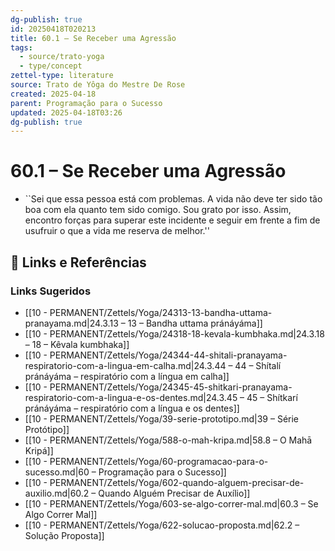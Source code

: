 ```yaml
---
dg-publish: true
id: 20250418T020213
title: 60.1 – Se Receber uma Agressão
tags:
  - source/trato-yoga
  - type/concept
zettel-type: literature
source: Trato de Yôga do Mestre De Rose
created: 2025-04-18
parent: Programação para o Sucesso
updated: 2025-04-18T03:26
dg-publish: true
---
```


# 60.1 – Se Receber uma Agressão

-  ``Sei que essa pessoa está com problemas. A vida não deve ter sido tão boa com ela quanto tem sido comigo. Sou grato por isso. Assim, encontro forças para superar este incidente e seguir em frente a fim de usufruir o que a vida me reserva de melhor.''

## 🔗 Links e Referências











### Links Sugeridos

- [[10 - PERMANENT/Zettels/Yoga/24313-13-bandha-uttama-pranayama.md\|24.3.13 – 13 – Bandha uttama pránáyáma]]
- [[10 - PERMANENT/Zettels/Yoga/24318-18-kevala-kumbhaka.md\|24.3.18 – 18 – Kêvala kumbhaka]]
- [[10 - PERMANENT/Zettels/Yoga/24344-44-shitali-pranayama-respiratorio-com-a-lingua-em-calha.md\|24.3.44 – 44 – Shítalí pránáyáma – respiratório com a língua em calha]]
- [[10 - PERMANENT/Zettels/Yoga/24345-45-shitkari-pranayama-respiratorio-com-a-lingua-e-os-dentes.md\|24.3.45 – 45 – Shítkarí pránáyáma – respiratório com a língua e os dentes]]
- [[10 - PERMANENT/Zettels/Yoga/39-serie-prototipo.md\|39 – Série Protótipo]]
- [[10 - PERMANENT/Zettels/Yoga/588-o-mah-kripa.md\|58.8 – O Mahā Kripá]]
- [[10 - PERMANENT/Zettels/Yoga/60-programacao-para-o-sucesso.md\|60 – Programação para o Sucesso]]
- [[10 - PERMANENT/Zettels/Yoga/602-quando-alguem-precisar-de-auxilio.md\|60.2 – Quando Alguém Precisar de Auxílio]]
- [[10 - PERMANENT/Zettels/Yoga/603-se-algo-correr-mal.md\|60.3 – Se Algo Correr Mal]]
- [[10 - PERMANENT/Zettels/Yoga/622-solucao-proposta.md\|62.2 – Solução Proposta]]